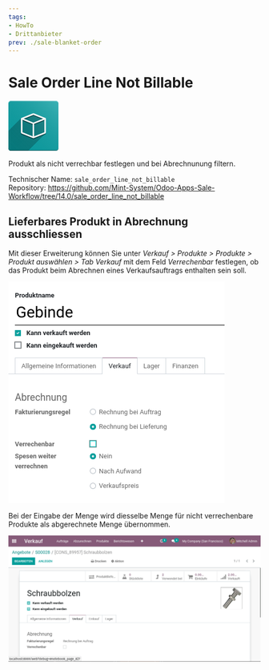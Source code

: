 ```yaml
---
tags:
- HowTo
- Drittanbieter
prev: ./sale-blanket-order
---
```

# Sale Order Line Not Billable
![icon_oms_box](assets/icon_oms_box.png)

Produkt als nicht verrechbar festlegen und bei Abrechnunung filtern.

Technischer Name: `sale_order_line_not_billable`\
Repository: <https://github.com/Mint-System/Odoo-Apps-Sale-Workflow/tree/14.0/sale_order_line_not_billable>

## Lieferbares Produkt in Abrechnung ausschliessen

Mit dieser Erweiterung können Sie unter *Verkauf > Produkte > Produkte > Produkt auswählen > Tab Verkauf* mit dem Feld *Verrechenbar* festlegen, ob das Produkt beim Abrechnen eines Verkaufsauftrags enthalten sein soll.

![](assets/Sale%20Order%20Line%20Not%20Billable.png)

Bei der Eingabe der Menge wird diesselbe Menge für nicht verrechenbare Produkte als abgerechnete Menge übernommen.

![Sale Order Line Not Billable](assets/Sale%20Order%20Line%20Not%20Billable.gif)